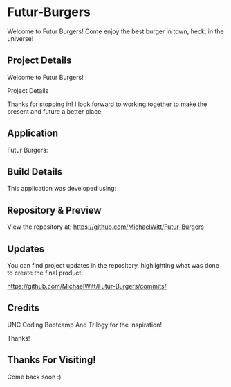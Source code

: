 # Futur-Burgers
Welcome to Futur Burgers! Come enjoy the best burger in town, heck, in the universe! 

## Project Details

Welcome to Futur Burgers! 

Project Details

Thanks for stopping in! I look forward to working together to make the present and future a better place.

## Application

Futur Burgers: 

## Build Details

This application was developed using: 

## Repository & Preview

View the repository at: https://github.com/MichaelWitt/Futur-Burgers

<!-- Preview: ![Screenshot](./assets/img/Futur-Burgers.png)
Demo: ![Screenshot](./assets/img/Futur-Burgers-Demo.png) -->

## Updates

You can find project updates in the repository, highlighting what was done to create the final product.

https://github.com/MichaelWitt/Futur-Burgers/commits/

## Credits

UNC Coding Bootcamp And Trilogy for the inspiration! 

Thanks! 

## Thanks For Visiting!

Come back soon :)
